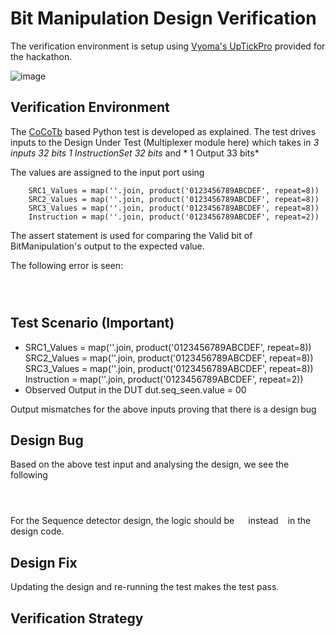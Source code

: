 
# Bit Manipulation Design Verification

The verification environment is setup using [Vyoma's UpTickPro](https://vyomasystems.com) provided for the hackathon.

![image](https://user-images.githubusercontent.com/40283371/182212702-8fd4a4da-5a9d-476c-a031-980bf1923653.png)



## Verification Environment

The [CoCoTb](https://www.cocotb.org/) based Python test is developed as explained. The test drives inputs to the Design Under Test (Multiplexer module here) which takes in *3 inputs 32 bits* *1 InstructionSet  32 bits*  and * 1 Output 33 bits*

The values are assigned to the input port using 
```
    SRC1_Values = map(''.join, product('0123456789ABCDEF', repeat=8))
    SRC2_Values = map(''.join, product('0123456789ABCDEF', repeat=8))
    SRC3_Values = map(''.join, product('0123456789ABCDEF', repeat=8))
    Instruction = map(''.join, product('0123456789ABCDEF', repeat=2))

```

The assert statement is used for comparing the Valid bit of BitManipulation's output to the expected value.

The following error is seen:
```

                     
```
## Test Scenario **(Important)**
- SRC1_Values = map(''.join, product('0123456789ABCDEF', repeat=8))
  SRC2_Values = map(''.join, product('0123456789ABCDEF', repeat=8))
  SRC3_Values = map(''.join, product('0123456789ABCDEF', repeat=8))
  Instruction = map(''.join, product('0123456789ABCDEF', repeat=2))
- Observed Output in the DUT dut.seq_seen.value = 00 

Output mismatches for the above inputs proving that there is a design bug

## Design Bug
Based on the above test input and analysing the design, we see the following

```

  
```
For the Sequence detector design, the logic should be ``  `` instead `` `` in the design code.

## Design Fix
Updating the design and re-running the test makes the test pass.








## Verification Strategy


